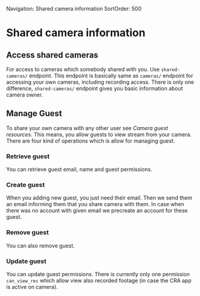 Navigation: Shared camera information
SortOrder: 500

# Shared camera information

## Access shared cameras
For access to cameras which somebody shared with you. Use `shared-cameras/` endpoint. This endpoint is basically same as `cameras/` endpoint for accessing your own cameras, including recording access. There is only one difference, `shared-cameras/` endpoint gives you basic information about camera owner.

## Manage Guest
To share your own camera with any other user see *Camera guest resources*. This means, you allow guests to view stream from your camera. There are four kind of operations which is allow for managing guest.

### Retrieve guest
You can retrieve guest email, name and guest permissions.

### Create guest
When you adding new guest, you just need their email. Then we send them an email informing them that you share camera with them. In case when there was no account with given email we precreate an account for these guest.

### Remove guest
You can also remove guest. 

### Update guest
You can update guest permissions. There is currently only one permission `can_view_rec` which allow view also recorded footage (in case the CRA app is active on camera).
